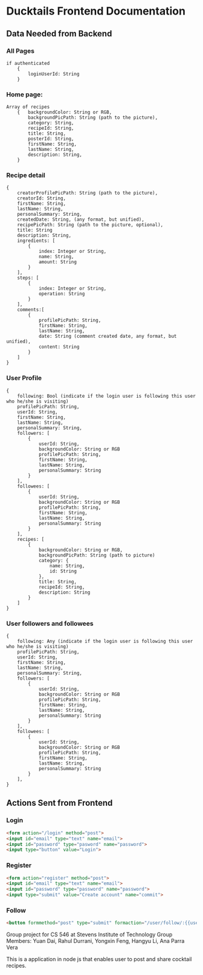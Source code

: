 
# Ducktails Frontend Documentation
## Data Needed from Backend
### All Pages
```
if authenticated
	{
		loginUserId: String
	}
```

### Home page:
```
Array of recipes
	{	backgroundColor: String or RGB,
		backgroundPicPath: String (path to the picture),
		category: String,
		recipeId: String,
		title: String,
		posterId: String,
		firstName: String,
		lastName: String,
		description: String,
	}
```

### Recipe detail
```
{
	creatorProfilePicPath: String (path to the picture),
	creatorId: String,
	firstName: String,
	lastName: String,
	personalSummary: String,
	createdDate: String, (any format, but unified),
	recipePicPath: String (path to the picture, optional),
	title: String
	description: String,
	ingredients: [
		{
			index: Integer or String,
			name: String,	
            amount: String
		}
	],
	steps: [
		{
			index: Integer or String,
			operation: String
		}
	],
	comments:[
		{
			profilePicPath: String,
			firstName: String,
			lastName: String,
			date: String (comment created date, any format, but unified),
			content: String
		}
	]
}
```

### User Profile
```
{
	following: Bool (indicate if the login user is following this user who he/she is visiting)
	profilePicPath: String,
	userId: String,
	firstName: String,
	lastName: String,
	personalSummary: String,
	followers: [
		{
			userId: String,
			backgroundColor: String or RGB
			profilePicPath: String,
			firstName: String,
			lastName: String,
			personalSummary: String
		}
	],
	followees: [
		{
			userId: String,
			backgroundColor: String or RGB
			profilePicPath: String,
			firstName: String,
			lastName: String,
			personalSummary: String
		}
	],
	recipes: [
		{
			backgroundColor: String or RGB,
			backgroundPicPath: String (path to picture)
			category: {
            	name: String,
				id: String
			},
			title: String,
			recipeId: String,
			description: String
		}
    ]
}
```

### User followers and followees
```
{
	following: Any (indicate if the login user is following this user who he/she is visiting)
	profilePicPath: String,
	userId: String,
	firstName: String,
	lastName: String,
	personalSummary: String,
	followers: [
		{
			userId: String,
			backgroundColor: String or RGB
			profilePicPath: String,
			firstName: String,
			lastName: String,
			personalSummary: String
        }
	],
	followees: [
		{
			userId: String,
			backgroundColor: String or RGB
			profilePicPath: String,
			firstName: String,
			lastName: String,
			personalSummary: String
		}
	],
}
```

## Actions Sent from Frontend

### Login
``` HTML
<form action="/login" method="post">
<input id="email" type="text" name="email">
<input id="password" type="pasword" name="password">
<input type="button" value="Login">
```

### Register
``` HTML
<form action="register" method="post">
<input id="email" type="text" name="email">
<input id="password" type="password" name="password">
<input type="submit" value="Create account" name="commit">
```

### Follow
``` HTML
<button formmethod="post" type="submit" formaction="/user/follow/:{{userId}}">
```



Group project for CS 546 at Stevens Institute of Technology
Group Members: Yuan Dai, Rahul Durrani, Yongxin Feng, Hangyu Li, Ana Parra Vera

This is a application in node js that enables user to post and share cocktail recipes.
